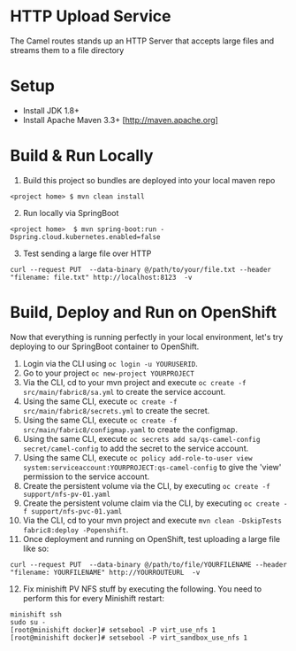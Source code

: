 HTTP Upload Service
========================================================

The Camel routes stands up an HTTP Server that accepts large files and streams them to a file directory


Setup
==============================

- Install JDK 1.8+
- Install Apache Maven 3.3+ [http://maven.apache.org]

Build & Run Locally
==============================

1. Build this project so bundles are deployed into your local maven repo

```
<project home> $ mvn clean install
```
2. Run locally via SpringBoot

```
<project home>  $ mvn spring-boot:run -Dspring.cloud.kubernetes.enabled=false
```
3. Test sending a large file over HTTP

```
curl --request PUT  --data-binary @/path/to/your/file.txt --header "filename: file.txt" http://localhost:8123  -v
```

Build, Deploy and Run on OpenShift
==============================

Now that everything is running perfectly in your local environment, let's try deploying to our SpringBoot container to OpenShift.

1. Login via the CLI using `oc login -u YOURUSERID`.
2. Go to your project `oc new-project YOURPROJECT`
3. Via the CLI, cd to your mvn project and execute `oc create -f src/main/fabric8/sa.yml` to create the service account.
4. Using the same CLI, execute `oc create -f src/main/fabric8/secrets.yml` to create the secret.
5. Using the same CLI, execute `oc create -f src/main/fabric8/configmap.yaml` to create the configmap.
6. Using the same CLI, execute `oc secrets add sa/qs-camel-config secret/camel-config` to add the secret to the service account.
7. Using the same CLI, execute `oc policy add-role-to-user view system:serviceaccount:YOURPROJECT:qs-camel-config` to give the 'view' permission to the service account.
8. Create the persistent volume via the CLI, by executing `oc create -f support/nfs-pv-01.yaml`
9. Create the persistent volume claim via the CLI, by executing `oc create -f support/nfs-pvc-01.yaml`
10. Via the CLI, cd to your mvn project and execute `mvn clean -DskipTests fabric8:deploy -Popenshift`.
11. Once deployment and running on OpenShift, test uploading a large file like so:

```
curl --request PUT  --data-binary @/path/to/file/YOURFILENAME --header "filename: YOURFILENAME" http://YOURROUTEURL  -v
```
12. Fix minishift PV NFS stuff by executing the following.  You need to perform this for every Minishift restart:
```
minishift ssh
sudo su -
[root@minishift docker]# setsebool -P virt_use_nfs 1
[root@minishift docker]# setsebool -P virt_sandbox_use_nfs 1
```
